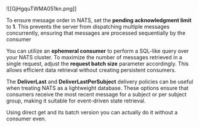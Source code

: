 ![[GjHgquTWMA051kn.png]]

To ensure message order in NATS, set the **pending acknowledgment limit** to **1**. This prevents the server from dispatching multiple messages concurrently, ensuring that messages are processed sequentially by the consumer

You can utilize an **ephemeral consumer** to perform a SQL-like query over your NATS cluster. To maximize the number of messages retrieved in a single request, adjust the **request batch size** parameter accordingly. This allows efficient data retrieval without creating persistent consumers.

The **DeliverLast** and **DeliverLastPerSubject** delivery policies can be useful when treating NATS as a lightweight database. These options ensure that consumers receive the most recent message for a subject or per subject group, making it suitable for event-driven state retrieval.

Using direct get and its batch version you can actually do it without a consumer even.
